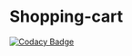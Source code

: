 # Shopping-cart

[![Codacy Badge](https://api.codacy.com/project/badge/Grade/2cd4df32440e4d3bad38f092b7457b21)](https://app.codacy.com/manual/99002484/Shopping-cart?utm_source=github.com&utm_medium=referral&utm_content=99002484/Shopping-cart&utm_campaign=Badge_Grade_Dashboard)